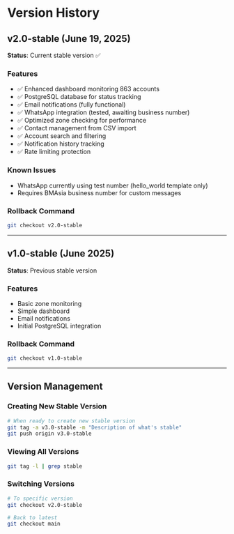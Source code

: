 # Version History

## v2.0-stable (June 19, 2025)
**Status**: Current stable version ✅

### Features
- ✅ Enhanced dashboard monitoring 863 accounts
- ✅ PostgreSQL database for status tracking
- ✅ Email notifications (fully functional)
- ✅ WhatsApp integration (tested, awaiting business number)
- ✅ Optimized zone checking for performance
- ✅ Contact management from CSV import
- ✅ Account search and filtering
- ✅ Notification history tracking
- ✅ Rate limiting protection

### Known Issues
- WhatsApp currently using test number (hello_world template only)
- Requires BMAsia business number for custom messages

### Rollback Command
```bash
git checkout v2.0-stable
```

---

## v1.0-stable (June 2025)
**Status**: Previous stable version

### Features
- Basic zone monitoring
- Simple dashboard
- Email notifications
- Initial PostgreSQL integration

### Rollback Command
```bash
git checkout v1.0-stable
```

---

## Version Management

### Creating New Stable Version
```bash
# When ready to create new stable version
git tag -a v3.0-stable -m "Description of what's stable"
git push origin v3.0-stable
```

### Viewing All Versions
```bash
git tag -l | grep stable
```

### Switching Versions
```bash
# To specific version
git checkout v2.0-stable

# Back to latest
git checkout main
```